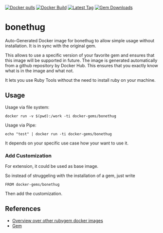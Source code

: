 [![Docker pulls](https://img.shields.io/docker/pulls/rubygem/bonethug.svg)](https://hub.docker.com/r/rubygem/bonethug/)
[![Docker Build](https://img.shields.io/docker/automated/rubygem/bonethug.svg)](https://hub.docker.com/r/rubygem/bonethug/)
[![Latest Tag](https://img.shields.io/github/tag/docker-rubygem/bonethug.svg)](https://hub.docker.com/r/rubygem/bonethug/)
[![Gem Downloads](https://img.shields.io/gem/dt/bonethug.svg)](https://rubygems.org/gems/bonethug/)
# bonethug

Auto-Generated Docker image for bonethug to allow simple usage without installation.
It is in sync with the original gem.

This allows to use a specific version of your favorite gem and ensures that this image will be supported in future.
The image is generated automatically from a github repository by Docker Hub.
This ensures that you exactly know what is in the image and what not.

It lets you use Ruby Tools without the need to install ruby on your machine.

## Usage

Usage via file system:

`docker run -v $(pwd):/work -ti docker-gems/bonethug`

Usage via Pipe:

`echo "test" | docker run -ti docker-gems/bonethug`

It depends on your specific use case how your want to use it.

### Add Customization

For extension, it could be used as base image.

So instead of struggeling with the installation of a gem, just write

`FROM docker-gems/bonethug`

Then add the customization.

## References

 - [Overview over other rubygem docker images](https://github.com/thinkbot/docker-rubygem)
 - [Gem](https://rubygems.org/gems/bonethug/)
